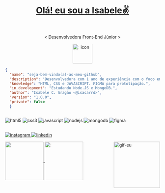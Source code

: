 <h1 align="center"><a href="https://github.com/isacarrd">Olá! eu sou a Isabele✌️</a></h1>
          <br>
  <div align="center">
    <p> < Desenvolvedora Front-End Júnior > </p>
    <img src="https://techstack-generator.vercel.app/prettier-icon.svg" alt="icon" width="64" height="64" />
  </div>

```json
{
  "name": "seja-bem-vindo(a)-ao-meu-github", 
  "description": "Desenvolvedora com 1 ano de experiência com o foco em aplicações web",
  "knowledge": "HTML, CSS e JAVASCRIPT. FIGMA para prototipação.",
  "in_development": "Estudando Node.JS e MongoDB.",
  "author": "Isabele C. Aragão <@isacarrd>",
  "version": "1.0.0",
  "private": false
  }
```
##

<div>
  <img alt="html5" src="https://img.shields.io/badge/HTML5-E34F26?style=for-the-badge&logo=html5&logoColor=white">
  <img alt="css3" src="https://img.shields.io/badge/CSS3-1572B6?style=for-the-badge&logo=css3&logoColor=white">
  <img alt="javascript" src="https://img.shields.io/badge/JavaScript-323330?style=for-the-badge&logo=javascript&logoColor=F7DF1E">
  <img alt="nodejs" src="https://img.shields.io/badge/Node%20js-339933?style=for-the-badge&logo=nodedotjs&logoColor=white">
  <img alt="mongodb" src="https://img.shields.io/badge/MongoDB-4EA94B?style=for-the-badge&logo=mongodb&logoColor=white">
  <img alt="figma" src="https://img.shields.io/badge/Figma-F24E1E?style=for-the-badge&logo=figma&logoColor=white">
</div>

<!--![isacarrd's GitHub stats](https://github-readme-stats.vercel.app/api?username=isacarrd&theme=darcula&show_icons=true)
![Top Langs](https://github-readme-stats.vercel.app/api/top-langs/?username=isacarrd&theme=darcula&hide_progress=true)-->
##

<a href="https://www.instagram.com/isaargao_?igsh=MWZjOGdjNzYwbGVudQ=="> <img alt="instagram" src="https://github.com/user-attachments/assets/04fbef18-4437-4293-8d8d-27ed6b4e1960"> </a>
<a href="https://www.linkedin.com/in/isabele-cardoso-08727a330/?trk=opento_sprofile_topcard"> <img alt="linkedin" src="https://github.com/user-attachments/assets/a8b3d92b-571b-4799-9c66-a225fa04c451">
 </a>
<br>

<div display=inline>
<a href="https://github.com/isacarrd"> <img alt="gif-eu" align="right" src="https://github.com/user-attachments/assets/d1cc07e9-3f92-4f3d-952e-0cf6627a5739" width=150 height=150></a>
<a href="https://github.com/isacarrd/github-readme-stats">
  <img height=125 align="center" src="https://github-readme-stats.vercel.app/api?username=isacarrd&theme=darcula&show_icons=true" />
</a>
<a href="https://github.com/isacarrd/convoychat">
  <img height=125 align="center" src="https://github-readme-stats.vercel.app/api/top-langs?username=isacarrd&theme=darcula&layout=compact&langs_count=8&card_width=150" />
</a>
</div>
